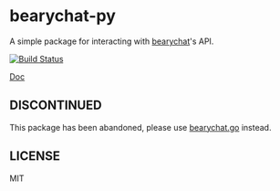 # bearychat-py

A simple package for interacting with [bearychat][bc]'s API.

[bc]: http://bearychat.com

[![Build Status](https://travis-ci.org/bcho/bearychat.svg)](https://travis-ci.org/bcho/bearychat)

[Doc](http://godoc.org/github.com/bcho/bearychat)


## DISCONTINUED

This package has been abandoned, please use [bearychat.go][bearychat.go] instead.

[bearychat.go]: https://github.com/bcho/bearychat.go


## LICENSE

MIT
